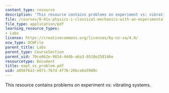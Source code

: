 ```yaml
---
content_type: resource
description: 'This resource contains problems on experiment vs: vibrating systems.'
file: /courses/8-01x-physics-i-classical-mechanics-with-an-experimental-focus-fall-2002/a056f6a3e071767d4f7620bca6a59d0c_expt_vs_problem.pdf
file_type: application/pdf
learning_resource_types:
- Labs
license: https://creativecommons.org/licenses/by-nc-sa/4.0/
ocw_type: OCWFile
parent_title: Labs
parent_type: CourseSection
parent_uid: 70ce862e-9814-4ddb-a6a3-0510e258146e
resourcetype: Document
title: expt_vs_problem.pdf
uid: a056f6a3-e071-767d-4f76-20bca6a59d0c
---
```

This resource contains problems on experiment vs: vibrating systems.
